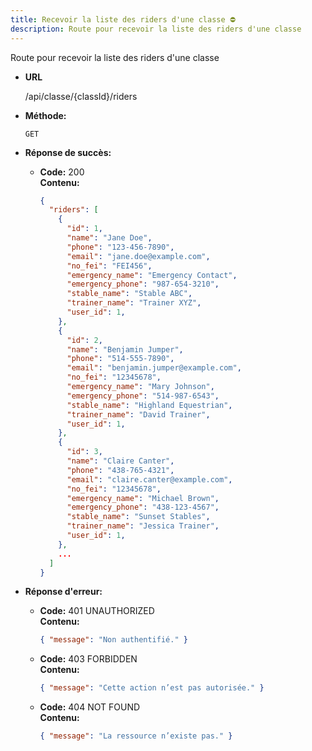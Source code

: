 ```yaml
---
title: Recevoir la liste des riders d'une classe ⛔
description: Route pour recevoir la liste des riders d'une classe
---
```


Route pour recevoir la liste des riders d'une classe

- **URL**

  /api/classe/{classId}/riders

- **Méthode:**

  `GET`

- **Réponse de succès:**

  - **Code:** 200 <br />
    **Contenu:**
    ```json
    {
      "riders": [
        {
          "id": 1,
          "name": "Jane Doe",
          "phone": "123-456-7890",
          "email": "jane.doe@example.com",
          "no_fei": "FEI456",
          "emergency_name": "Emergency Contact",
          "emergency_phone": "987-654-3210",
          "stable_name": "Stable ABC",
          "trainer_name": "Trainer XYZ",
          "user_id": 1,
        },
        {
          "id": 2,
          "name": "Benjamin Jumper",
          "phone": "514-555-7890",
          "email": "benjamin.jumper@example.com",
          "no_fei": "12345678",
          "emergency_name": "Mary Johnson",
          "emergency_phone": "514-987-6543",
          "stable_name": "Highland Equestrian",
          "trainer_name": "David Trainer",
          "user_id": 1,
        },
        {
          "id": 3,
          "name": "Claire Canter",
          "phone": "438-765-4321",
          "email": "claire.canter@example.com",
          "no_fei": "12345678",
          "emergency_name": "Michael Brown",
          "emergency_phone": "438-123-4567",
          "stable_name": "Sunset Stables",
          "trainer_name": "Jessica Trainer",
          "user_id": 1,
        },
        ...
      ]
    }
    ```

- **Réponse d'erreur:**

  - **Code:** 401 UNAUTHORIZED <br />
    **Contenu:**

    ```json
    { "message": "Non authentifié." }
    ```

  - **Code:** 403 FORBIDDEN <br />
    **Contenu:**

    ```json
    { "message": "Cette action n’est pas autorisée." }
    ```

  - **Code:** 404 NOT FOUND <br />
    **Contenu:**
    ```json
    { "message": "La ressource n’existe pas." }
    ```
